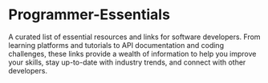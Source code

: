 # Programmer-Essentials
A curated list of essential resources and links for software developers. From learning platforms and tutorials to API documentation and coding challenges, these links provide a wealth of information to help you improve your skills, stay up-to-date with industry trends, and connect with other developers.
